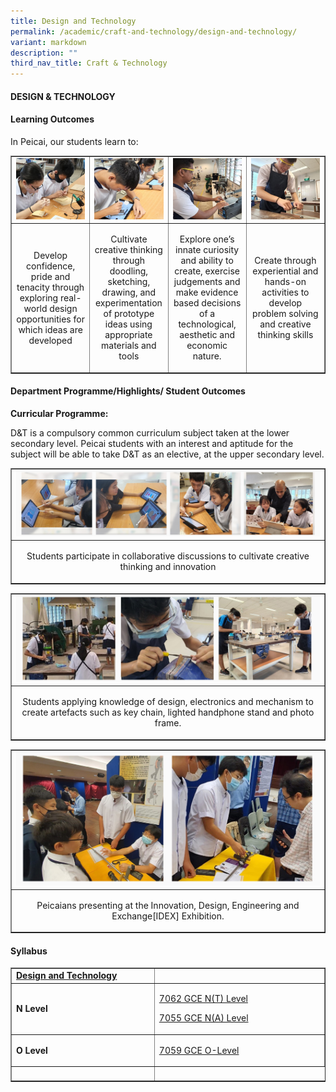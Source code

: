 ```yaml
---
title: Design and Technology
permalink: /academic/craft-and-technology/design-and-technology/
variant: markdown
description: ""
third_nav_title: Craft & Technology
---
```

<h4><strong>DESIGN &amp; TECHNOLOGY</strong></h4>
<h4><strong>Learning Outcomes</strong></h4>
<p>In Peicai, our students learn to: </p>
<table style="border-collapse: collapse; width: 100%;" border="1">
<tbody>
<tr>
<td style="width: 25%;"><img style="width: 100%;" src="/images/dnt_learning_out_comes_01v1.jpg"></td>
<td style="width: 25%;"><img style="width: 100%;" src="/images/dnt_learning_out_comes_02v1.jpg"></td>
<td style="width: 25%;"><img style="width: 100%;" src="/images/dnt_learning_out_comes_03v1.jpg"></td>
<td style="width: 25%;"><img style="width: 100%;" src="/images/dnt_learning_out_comes_04v1.jpg"></td>
</tr>
<tr>
<td style="width: 25%;"><p style="text-align: center;">Develop confidence, pride and tenacity through exploring real-world design opportunities for which ideas are developed </p></td>
<td style="width: 25%;"><p style="text-align: center;">Cultivate creative thinking through doodling, sketching, drawing, and experimentation of prototype ideas using appropriate materials and tools</p></td>
<td style="width: 25%;"><p style="text-align: center;">Explore one’s innate curiosity and ability to create, exercise judgements and make evidence based decisions of a technological, aesthetic and economic nature.</p></td>
<td style="width: 25%;"><p style="text-align: center;">Create through experiential and hands-on activities to develop problem solving and creative thinking skills</p></td>
</tr>
<tr>
</tr>
</tbody>
</table>
<h4><strong>Department Programme/Highlights/ Student Outcomes</strong></h4>
<p><b>Curricular Programme:</b></p>
<p>D&amp;T is a compulsory common curriculum subject taken at the lower secondary level.
Peicai students with an interest and aptitude for the subject will be able to take D&amp;T as an elective,
at the upper secondary level.
</p>
<table style="border-collapse: collapse; width: 100%;" border="1">
<tbody>
<tr>
<td style="width: 33.3333%;"><img style="width: 100%;" src="/images/dnt_department_programme_.jpg"></td>
</tr>
<tr>
<td style="width: 33.3333%;"><p style="text-align: center;">Students participate in collaborative discussions to cultivate creative thinking and innovation  </p></td>

</tr>
<tr>
</tr>
</tbody>
</table>
<table style="border-collapse: collapse; width: 100%;" border="1">
<tbody>
<tr>
<td style="width: 33.3333%;"><img style="width: 100%;" src="/images/dnt_department_programme_01.jpg"></td>
</tr>
<tr>
<td style="width: 33.3333%;"><p style="text-align: center;">Students applying knowledge of design, electronics and mechanism to create artefacts such as key chain, lighted handphone stand and photo frame.  </p></td>

</tr>
<tr>
</tr>
</tbody>
</table>
<table style="border-collapse: collapse; width: 100%;" border="1">
<tbody>
<tr>
<td style="width: 33.3333%;"><img style="width: 100%;" src="/images/dnt_department_programme_02.jpg"></td>
</tr>
<tr>
<td style="width: 33.3333%;"><p style="text-align: center;">Peicaians presenting at the Innovation, Design, Engineering and Exchange[IDEX] Exhibition.  </p></td>

</tr>
<tr>
</tr>
</tbody>
</table>
<h4><strong>Syllabus</strong></h4>
<table style="border-collapse: collapse; width: 100%;" border="1">
<tbody>
<tr>
<td width="300"><strong><u>Design and Technology</u></strong></td>
<td width="400"><a>
</a></td></tr>
<tr>
<td width="141"><strong>N Level</strong></td>
<td width="400">
<p><a href="https://www.seab.gov.sg/docs/default-source/national-examinations/syllabus/nlevel/2024syllabus/7062_y24_sy.pdf">7062 GCE N(T) Level</a></p>
<p><a href="https://www.seab.gov.sg/docs/default-source/national-examinations/syllabus/nlevel/2024syllabus/7055_y24_sy.pdf">7055 GCE N(A) Level </a></p>
</td>
</tr>
<tr>
<td width="60"><strong>O Level</strong></td>
<td width="141">
<p><a href="https://www.seab.gov.sg/docs/default-source/national-examinations/syllabus/olevel/2024syllabus/7059_y24_sy.pdf">7059 GCE O-Level</a></p>
</td>
</tr>
<tr>
<td width="141">&nbsp;</td>
</tr>
</tbody>
</table>